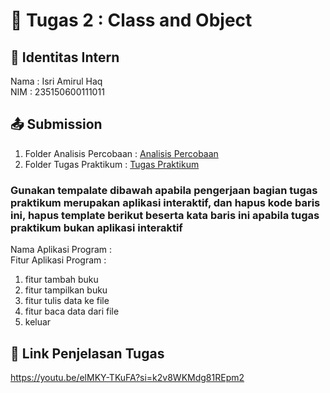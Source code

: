 # 📁 Tugas 2 : Class and Object

## 👤 Identitas Intern
Nama : Isri Amirul Haq             
NIM  : 235150600111011

## 📤 Submission

1. Folder Analisis Percobaan : [Analisis Percobaan]([./Analisis%20Percobaan/](https://github.com/isriahaq/Isri-PBO-PTI-A/tree/b6f741f453a2db00f0e28b86915b03810b2d4e91/Tugas%202/Isri-235150600111011/Analisis%20Percobaan))
2. Folder Tugas Praktikum : [Tugas Praktikum]()

### Gunakan tempalate dibawah apabila pengerjaan bagian tugas praktikum merupakan aplikasi interaktif, dan hapus kode baris ini, hapus template berikut beserta kata baris ini apabila tugas praktikum bukan aplikasi interaktif

Nama Aplikasi Program :    
Fitur Aplikasi Program :                   
1. fitur tambah buku
2. fitur tampilkan buku
3. fitur tulis data ke file 
4. fitur baca data dari file
5. keluar

## 🔗 Link Penjelasan Tugas

https://youtu.be/elMKY-TKuFA?si=k2v8WKMdg81REpm2

